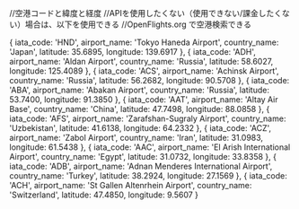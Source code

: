 //空港コードと緯度と経度
//APIを使用したくない（使用できない/課金したくない）場合は、以下を使用できる
//OpenFlights.org  で空港検索できる

{
  iata_code: 'HND',
  airport_name: 'Tokyo Haneda Airport',
  country_name: 'Japan',
  latitude: 35.6895,
  longitude: 139.6917
},
{
  iata_code: 'ADH',
  airport_name: 'Aldan Airport',
  country_name: 'Russia',
  latitude: 58.6027,
  longitude: 125.4089
},
{
  iata_code: 'ACS',
  airport_name: 'Achinsk Airport',
  country_name: 'Russia',
  latitude: 56.2682,
  longitude: 90.5708
},
{
  iata_code: 'ABA',
  airport_name: 'Abakan Airport',
  country_name: 'Russia',
  latitude: 53.7400,
  longitude: 91.3850
},
{
  iata_code: 'AAT',
  airport_name: 'Altay Air Base',
  country_name: 'China',
  latitude: 47.7498,
  longitude: 88.0858
},
{
  iata_code: 'AFS',
  airport_name: 'Zarafshan-Sugraly Airport',
  country_name: 'Uzbekistan',
  latitude: 41.6138,
  longitude: 64.2332
},
{
  iata_code: 'ACZ',
  airport_name: 'Zabol Airport',
  country_name: 'Iran',
  latitude: 31.0983,
  longitude: 61.5438
},
{
  iata_code: 'AAC',
  airport_name: 'El Arish International Airport',
  country_name: 'Egypt',
  latitude: 31.0732,
  longitude: 33.8358
},
{
  iata_code: 'ADB',
  airport_name: 'Adnan Menderes International Airport',
  country_name: 'Turkey',
  latitude: 38.2924,
  longitude: 27.1569
},
{
  iata_code: 'ACH',
  airport_name: 'St Gallen Altenrhein Airport',
  country_name: 'Switzerland',
  latitude: 47.4850,
  longitude: 9.5607
}